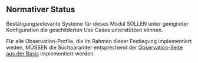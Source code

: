 ## Normativer Status
Bestätigungsrelevante Systeme für dieses Modul SOLLEN unter geeigneter Konfiguration die geschilderten Use Cases unterstützen können.

Für alle Observation-Profile, die im Rahmen dieser Festlegung implementiert weden, MÜSSEN die Suchparamter entsprechend der [Observation-Seite aus der Basis](https://simplifier.net/guide/isik-basis-v4/ImplementationGuide-markdown-Datenobjekte-Datenobjekte_Observation?version=current) implementiert werden.